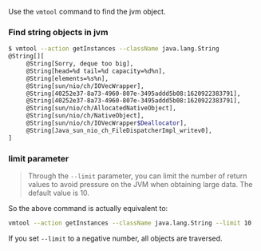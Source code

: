 


Use the `vmtool` command to find the jvm object.


### Find string objects in jvm

```bash
$ vmtool --action getInstances --className java.lang.String
@String[][
     @String[Sorry, deque too big],
     @String[head=%d tail=%d capacity=%d%n],
     @String[elements=%s%n],
     @String[sun/nio/ch/IOVecWrapper],
     @String[40252e37-8a73-4960-807e-3495addd5b08:1620922383791],
     @String[40252e37-8a73-4960-807e-3495addd5b08:1620922383791],
     @String[sun/nio/ch/AllocatedNativeObject],
     @String[sun/nio/ch/NativeObject],
     @String[sun/nio/ch/IOVecWrapper$Deallocator],
     @String[Java_sun_nio_ch_FileDispatcherImpl_writev0],
]
```

### limit parameter

> Through the `--limit` parameter, you can limit the number of return values to avoid pressure on the JVM when obtaining large data. The default value is 10.

So the above command is actually equivalent to:

```bash
vmtool --action getInstances --className java.lang.String --limit 10
```

If you set `--limit` to a negative number, all objects are traversed.
